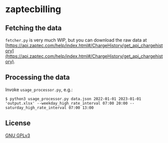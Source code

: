 # zaptecbilling


## Fetching the data

`fetcher.py` is very much WIP, but you can download the raw data at [https://api.zaptec.com/help/index.html#/ChargeHistory/get_api_chargehistory](https://api.zaptec.com/help/index.html#/ChargeHistory/get_api_chargehistory).


## Processing the data

Invoke `usage_processor.py`, e.g.:
```
$ python3 usage_processor.py data.json 2022-01-01 2023-01-01 'output.xlsx' --weekday_high_rate_interval 07:00 20:00 --saturday_high_rate_interval 07:00 13:00
```

## License

[GNU GPLv3](https://choosealicense.com/licenses/gpl-3.0/)
